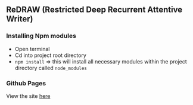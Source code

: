 ## ReDRAW (Restricted Deep Recurrent Attentive Writer)

### Installing Npm modules
 - Open terminal
 - Cd into project root directory
 - `npm install` => this will install all necessary modules within the project directory called `node_modules`

### Github Pages
View the site [here](https://kaynato.github.io/redraw/)